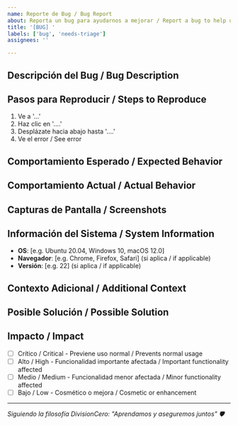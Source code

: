 ```yaml
---
name: Reporte de Bug / Bug Report
about: Reporta un bug para ayudarnos a mejorar / Report a bug to help us improve
title: '[BUG] '
labels: ['bug', 'needs-triage']
assignees: ''

---
```


## Descripción del Bug / Bug Description
<!-- Una descripción clara y concisa del bug / A clear and concise description of the bug -->

## Pasos para Reproducir / Steps to Reproduce
<!-- Pasos para reproducir el comportamiento / Steps to reproduce the behavior -->
1. Ve a '...'
2. Haz clic en '....'
3. Desplázate hacia abajo hasta '....'
4. Ve el error / See error

## Comportamiento Esperado / Expected Behavior
<!-- Una descripción clara y concisa de lo que esperabas que pasara / A clear and concise description of what you expected to happen -->

## Comportamiento Actual / Actual Behavior
<!-- Una descripción clara y concisa de lo que está pasando / A clear and concise description of what is happening -->

## Capturas de Pantalla / Screenshots
<!-- Si aplica, añade capturas de pantalla para ayudar a explicar tu problema / If applicable, add screenshots to help explain your problem -->

## Información del Sistema / System Information
- **OS**: [e.g. Ubuntu 20.04, Windows 10, macOS 12.0]
- **Navegador**: [e.g. Chrome, Firefox, Safari] (si aplica / if applicable)
- **Versión**: [e.g. 22] (si aplica / if applicable)

## Contexto Adicional / Additional Context
<!-- Añade cualquier otro contexto sobre el problema aquí / Add any other context about the problem here -->

## Posible Solución / Possible Solution
<!-- Si tienes una idea de cómo solucionarlo / If you have an idea how to fix it -->

## Impacto / Impact
- [ ] Crítico / Critical - Previene uso normal / Prevents normal usage
- [ ] Alto / High - Funcionalidad importante afectada / Important functionality affected  
- [ ] Medio / Medium - Funcionalidad menor afectada / Minor functionality affected
- [ ] Bajo / Low - Cosmético o mejora / Cosmetic or enhancement

---
*Siguiendo la filosofía DivisionCero: "Aprendamos y aseguremos juntos" 🛡️*
